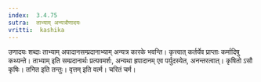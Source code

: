 ```yaml
---
index:  3.4.75
sutra:  ताभ्याम् अन्यत्रौणादयः
vritti:  kashika 
---
```


उणादयः शब्दाः ताभ्याम् अपादानसम्प्रदानाभ्याम् अन्यत्र कारके भवन्ति। कृत्त्वात् कर्तर्येव प्राप्ताः कर्मादिषु कथ्यन्ते। ताभ्याम् इति सम्प्रदानार्थः प्रत्यवमर्शः, अन्यथा ह्रपादानम् एव पर्युदस्येत, अनन्तरत्वात्। कृषितो ऽसौ कृषिः। तनित इति तन्तुः। वृत्तम् इति वर्त्म। चरितं चर्म।

